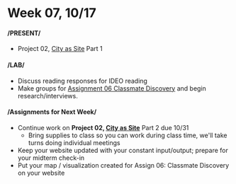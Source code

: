 # Week 07, 10/17

#### /PRESENT/

* Project 02, [City as Site](city_as_site.md) Part 1

#### /LAB/

* Discuss reading responses for IDEO reading
* Make groups for [Assignment 06 Classmate Discovery](classmate_discovery.md) and begin research/interviews.  

#### /Assignments for Next Week/

* Continue work on **Project 02, [City as Site](city_as_site.md)** Part 2 due 10/31 
    * Bring supplies to class so you can work during class time, we'll take turns doing individual meetings  
* Keep your website updated with your constant input/output; prepare for your midterm check-in  
* Put your map / visualization created for Assign 06: Classmate Discovery on your website 
